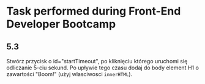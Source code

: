 # Task performed during Front-End Developer Bootcamp

## 5.3

Stwórz przycisk o id="startTimeout", po kliknięciu którego uruchomi się odliczanie 5-ciu sekund. Po upływie tego czasu dodaj do body element H1 o zawartości "Boom!" (użyj wlasciwosci `innerHTML`).
